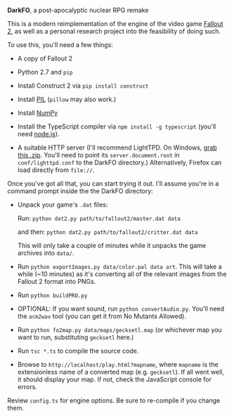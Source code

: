 **DarkFO**, a post-apocalyptic nuclear RPG remake

This is a modern reimplementation of the engine of the video game [Fallout 2](http://en.wikipedia.org/wiki/Fallout_2), as well as a personal research project into the feasibility of doing such.

To use this, you'll need a few things:

- A copy of Fallout 2

- Python 2.7 and `pip`

- Install Construct 2 via `pip install construct`

- Install [PIL](http://www.pythonware.com/products/pil/) (`pillow` may also work.)

- Install [NumPy](http://www.numpy.org/)

- Install the TypeScript compiler via `npm install -g typescript` (you'll need [node.js](https://nodejs.org/en/)).

- A suitable HTTP server (I'll recommend LightTPD. On Windows, [grab this .zip](http://en.wlmp-project.net/downloads.php?cat=lighty). You'll need to point its `server.document.root` in `conf/lighttpd.conf` to the DarkFO directory.) Alternatively, Firefox can load directly from `file://`.

Once you've got all that, you can start trying it out. I'll assume you're in a command prompt inside the the DarkFO directory:

- Unpack your game's `.dat` files:

    Run: `python dat2.py path/to/fallout2/master.dat data`

    and then: `python dat2.py path/to/fallout2/critter.dat data`

    This will only take a couple of minutes while it unpacks the game archives into `data/`.

- Run `python exportImages.py data/color.pal data art`. This will take a while (~10 minutes) as it's converting all of the relevant images from the Fallout 2 format into PNGs.

- Run `python buildPRO.py`

- OPTIONAL: If you want sound, run `python convertAudio.py`. You'll need the `acm2wav` tool (you can get it from No Mutants Allowed). 

- Run `python fo2map.py data/maps/gecksetl.map` (or whichever map you want to run, substituting `gecksetl` here.)

- Run `tsc *.ts` to compile the source code.

- Browse to `http://localhost/play.html?mapname`, where `mapname` is the extensionless name of a converted map (e.g. `gecksetl`). If all went well, it should display your map. If not, check the JavaScript console for errors.

Review `config.ts` for engine options. Be sure to re-compile if you change them.